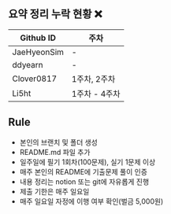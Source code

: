 ## 요약 정리 누락 현황 ❌

| Github ID | 주차 |
| --- | --- |
| JaeHyeonSim | - |
| ddyearn | - |
| Clover0817 | 1주차, 2주차 |
| Li5ht | 1주차 - 4주차 |

## **Rule**
- 본인의 브랜치 및 폴더 생성
- README.md 파일 추가
- 일주일에 필기 1회차(100문제), 실기 1문제 이상
- 매주 본인의 README에 기출문제 풀이 인증
- 내용 정리는 notion 또는 git에 자유롭게 진행
- 제출 기한은 매주 일요일
- 매주 일요일 자정에 이행 여부 확인(벌금 5,000원)
